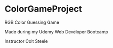 # ColorGameProject
RGB Color Guessing Game

Made during my Udemy Web Developer Bootcamp 

Instructor Colt Steele
